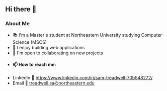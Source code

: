 ## Hi there 👋
### About Me
- 📚 I'm a Master's student at Northeastern University studying Computer Science (MSCS)
- 👾 I enjoy building web applications
- 🤝 I'm open to collaborating on new projects
- #### 📫 How to reach me:
- LinkedIn 👤 https://www.linkedin.com/in/sam-treadwell-70b548272/
- Email 📧 treadwell.sa@northeastern.edu
<!--
**treaddevs/treaddevs** is a ✨ _special_ ✨ repository because its `README.md` (this file) appears on your GitHub profile.

Here are some ideas to get you started:

- 🔭 I’m currently working on ...
- 🌱 I’m currently learning ...
- 👯 I’m looking to collaborate on ...
- 🤔 I’m looking for help with ...
- 💬 Ask me about ...
- 📫 How to reach me: ...
- 😄 Pronouns: ...
- ⚡ Fun fact: ...
-->
